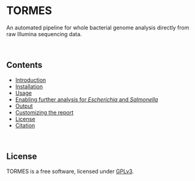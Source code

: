 # TORMES
An automated pipeline for whole bacterial genome analysis directly from raw Illumina sequencing data.  

<br>

## Contents  
  * [Introduction](#introduction)
  * [Installation](#installation)
  * [Usage](#usage)
  * [Enabling further analysis for *Escherichia* and *Salmonella*](#genera)
  * [Output](#output)
  * [Customizing the report](#report)
  * [License](#license)
  * [Citation](#citation)

<br>

## License
TORMES is a free software, licensed under [GPLv3](https://github.com/nmquijada/tormes/blob/master/LICENSE).
